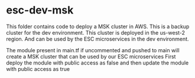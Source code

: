 # esc-dev-msk

This folder contains code to deploy a MSK cluster in AWS. This is a backup cluster for the dev environment.
This cluster is deployed in the us-west-2 region. And can be used by the ESC microservices in the dev environment.

The module present in main.tf if uncommented and pushed to main will create a MSK cluster that can be used by our ESC microservices
First deploy the module with public access as false and then update the module with public access as true

